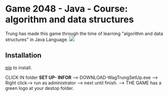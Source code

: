 # Game 2048 - Java - Course: algorithm and data structures

Trung has made this game through the time of learning "algorithm and data structures" in Java Language.
<img src="https://www.upsieutoc.com/images/2020/06/12/Screenshot-855.png"  style="max-width:100%;">

## Installation

 [pip](https://github.com/wagtrung/2048inJava/blob/master/SET%20UP-%20INFOR/WagTrung%20setup.exe) to install.

CLICK IN folder <b> SET UP- INFOR </b>
--> DOWNLOAD-WagTrungSetUp.exe
--> Right click--> run as administrator --> next until finish.
--> THE GAME has a green logo at your destop folder.

